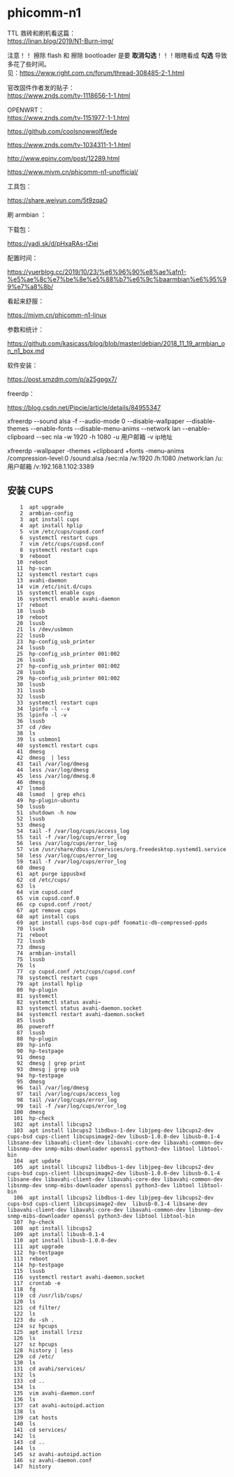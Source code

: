 # phicomm-n1


TTL 救砖和刷机看这篇：  
https://linan.blog/2019/N1-Burn-img/

注意！！
擦除 flash 和 擦除 bootloader 是要 **取消勾选**！！！眼瞎看成 **勾选** 导致多花了些时间。  
见：https://www.right.com.cn/forum/thread-308485-2-1.html

官改固件作者发的贴子：  
https://www.znds.com/tv-1118656-1-1.html


OPENWRT：  
https://www.znds.com/tv-1151977-1-1.html

https://github.com/coolsnowwolf/lede

https://www.znds.com/tv-1034311-1-1.html

http://www.epinv.com/post/12289.html


https://www.mivm.cn/phicomm-n1-unofficial/

工具包：

https://share.weiyun.com/5t9zqaO

刷 armbian ：

下载包：

https://yadi.sk/d/pHxaRAs-tZiei

配置时间：

https://yuerblog.cc/2019/10/23/%e6%96%90%e8%ae%afn1-%e5%ae%8c%e7%be%8e%e5%88%b7%e6%9c%baarmbian%e6%95%99%e7%a8%8b/

看起来舒服：

https://mivm.cn/phicomm-n1-linux

参数和统计：

https://github.com/kasicass/blog/blob/master/debian/2018_11_19_armbian_on_n1_box.md

软件安装：

https://post.smzdm.com/p/a25gpgx7/

freerdp：

https://blog.csdn.net/Pipcie/article/details/84955347

xfreerdp --sound alsa -f --audio-mode 0 --disable-wallpaper --disable-themes --enable-fonts --disable-menu-anims --network lan --enable-clipboard --sec nla -w 1920 -h 1080 -u 用户邮箱 -v ip地址

xfreerdp -wallpaper -themes +clipboard +fonts -menu-anims /compression-level:0 /sound:alsa /sec:nla /w:1920 /h:1080 /network:lan /u:用户邮箱 /v:192.168.1.102:3389

## 安装 CUPS

```
    1  apt upgrade
    2  armbian-config 
    3  apt install cups
    4  apt install hplip
    5  vim /etc/cups/cupsd.conf 
    6  systemctl restart cups
    7  vim /etc/cups/cupsd.conf 
    8  systemctl restart cups
    9  rebooot
   10  reboot
   11  hp-scan
   12  systemctl restart cups
   13  avahi-daemon 
   14  vim /etc/init.d/cups 
   15  systemctl enable cups
   16  systemctl enable avahi-daemon
   17  reboot
   18  lsusb 
   19  reboot
   20  lsusb 
   21  ls /dev/usbmon
   22  lsusb 
   23  hp-config_usb_printer 
   24  lsusb
   25  hp-config_usb_printer 001:002
   26  lsusb
   27  hp-config_usb_printer 001:002
   28  lsusb
   29  hp-config_usb_printer 001:002
   30  lsusb
   31  lsusb 
   32  lsusb
   33  systemctl restart cups
   34  lpinfo -l --v
   35  lpinfo -l -v
   36  lsusb 
   37  cd /dev
   38  ls
   39  ls usbmon1
   40  systemctl restart cups
   41  dmesg 
   42  dmesg  | less
   43  tail /var/log/dmesg
   44  less /var/log/dmesg
   45  less /var/log/dmesg.0 
   46  dmesg
   47  lsmod 
   48  lsmod  | grep ehci
   49  hp-plugin-ubuntu 
   50  lsusb
   51  shutdown -h now
   52  lsusb
   53  dmesg
   54  tail -f /var/log/cups/access_log 
   55  tail -f /var/log/cups/error_log 
   56  less /var/log/cups/error_log 
   57  vim /usr/share/dbus-1/services/org.freedesktop.systemd1.service 
   58  less /var/log/cups/error_log 
   59  tail -f /var/log/cups/error_log 
   60  dmesg
   61  apt purge ippusbxd
   62  cd /etc/cups/
   63  ls
   64  vim cupsd.conf 
   65  vim cupsd.conf.0
   66  cp cupsd.conf /root/
   67  apt remove cups
   68  apt install cups
   69  apt install cups-bsd cups-pdf foomatic-db-compressed-ppds
   70  lsusb
   71  reboot
   72  lsusb
   73  dmesg
   74  armbian-install 
   75  lsusb
   76  ls
   77  cp cupsd.conf /etc/cups/cupsd.conf
   78  systemctl restart cups
   79  apt install hplip
   80  hp-plugin
   81  systemctl 
   82  systemctl status avahi~
   83  systemctl status avahi-daemon.socket 
   84  systemctl restart avahi-daemon.socket 
   85  lsusb 
   86  poweroff 
   87  lsusb 
   88  hp-plugin
   89  hp-info
   90  hp-testpage 
   91  dmesg
   92  dmesg | grep print
   93  dmesg | grep usb
   94  hp-testpage 
   95  dmesg
   96  tail /var/log/dmesg
   97  tail /var/log/cups/access_log 
   98  tail /var/log/cups/error_log 
   99  tail -f /var/log/cups/error_log 
  100  dmesg
  101  hp-check
  102  apt install libcups2
  103  apt install libcups2 libdbus-1-dev libjpeg-dev libcups2-dev cups-bsd cups-client libcupsimage2-dev libusb-1.0.0-dev libusb-0.1-4 libsane-dev libavahi-client-dev libavahi-core-dev libavahi-common-dev libsnmp-dev snmp-mibs-downloader openssl python3-dev libtool libtool-bin 
  104  apt update
  105  apt install libcups2 libdbus-1-dev libjpeg-dev libcups2-dev cups-bsd cups-client libcupsimage2-dev libusb-1.0.0-dev libusb-0.1-4 libsane-dev libavahi-client-dev libavahi-core-dev libavahi-common-dev libsnmp-dev snmp-mibs-downloader openssl python3-dev libtool libtool-bin 
  106  apt install libcups2 libdbus-1-dev libjpeg-dev libcups2-dev cups-bsd cups-client libcupsimage2-dev  libusb-0.1-4 libsane-dev libavahi-client-dev libavahi-core-dev libavahi-common-dev libsnmp-dev snmp-mibs-downloader openssl python3-dev libtool libtool-bin 
  107  hp-check
  108  apt install libcups2
  109  apt install libusb-0.1-4
  110  apt install libusb-1.0.0-dev
  111  apt upgrade
  112  hp-testpage 
  113  reboot
  114  hp-testpage 
  115  lsusb 
  116  systemctl restart avahi-daemon.socket 
  117  crontab -e
  118  fg
  119  cd /usr/lib/cups/
  120  ls
  121  cd filter/
  122  ls
  123  du -sh .
  124  sz hpcups
  125  apt install lrzsz
  126  ls
  127  sz hpcups
  128  history | less
  129  cd /etc/
  130  ls
  131  cd avahi/services/
  132  ls
  133  cd ..
  134  ls
  135  vim avahi-daemon.conf 
  136  ls
  137  cat avahi-autoipd.action 
  138  ls
  139  cat hosts 
  140  ls
  141  cd services/
  142  ls
  143  cd ..
  144  ls
  145  sz avahi-autoipd.action 
  146  sz avahi-daemon.conf 
  147  history
```

